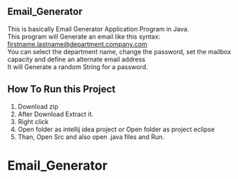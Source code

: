 ## Email_Generator
This is basically Email Generator Application Program in Java.
<br>This program will Generate an email like this syntax: firstname.lastname@department.company.com
<br>You can select the department name, change the password, set the mailbox capacity and define an alternate email address
<br>It will Generate a random String for a password.

## How To Run this Project
1. Download zip
2. After Download Extract it.
3. Right click
4. Open folder as intellij idea project or Open folder as project eclipse
5. Than, Open Src and also open .java files and Run.
# Email_Generator
